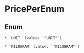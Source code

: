 
# PricePerEnum

## Enum


    * `UNIT` (value: `"UNIT"`)

    * `KILOGRAM` (value: `"KILOGRAM"`)



